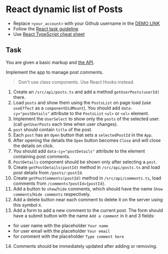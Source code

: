 # React dynamic list of Posts
- Replace `<your_account>` with your Github username in the
  [DEMO LINK](https://romafanasiev.github.io/react_dynamic-list-of-posts/)
- Follow the [React task guideline](https://github.com/mate-academy/react_task-guideline#react-tasks-guideline)
- Use [React TypeScript cheat sheet](https://mate-academy.github.io/fe-program/js/extra/react-typescript)

## Task
You are given a basic markup and [the API](https://mate-academy.github.io/fe-students-api/).

Implement the app to manage post comments.

> Don't use class components. Use React Hooks instead.

1. Create an `/src/api/posts.ts` and add a method `getUserPosts(userId)` there.
2. Load `posts` and show them using the `PostsList` on page load (use `useEffect` as a `componentDidMount`). You should add `data-cy="postDetails"` attribute to the `PostsList` `<ul>` or `<ol>` element.
3. Implement the `UserSelect` to show only the `posts` of the selected user. (call `getUserPosts` each time when user changes).
4. `post` should contain `title` of the post.
5. Each `post` has an `Open` button that sets a `selectedPostId` in the `App`.
6. After opening the details the `Open` button becomes `Close` and will close the details on click.
7. You should add `data-cy="postDetails"` attribute to the element containing post comments.
8. `PostDetails` component should be shown only after selecting a `post`. 
9. Create `getPostDetails(postId)` method in `/src/api/posts.ts` and load post details from `/posts/:postId`.
10. Create `getPostComments(postId)` method in `/src/api/comments.ts`, load comments from `/comments?postId={postId}`.
11. Add a button to `show`/`hide` comments, which should have the name `Show comments`/`Hide comments` respectively.
12. Add a delete button near each comment to delete it on the server using this symbol `X`.
13. Add a form to add a new comment to the current post. The form should have a submit button with the name `Add a comment` in it and 3 fields: 
- for user name  with the placeholder `Your name` 
- for user email with the placeholder `Your email` 
- for comment with the placeholder `Type comment here`
14. Comments should be immediately updated after adding or removing.